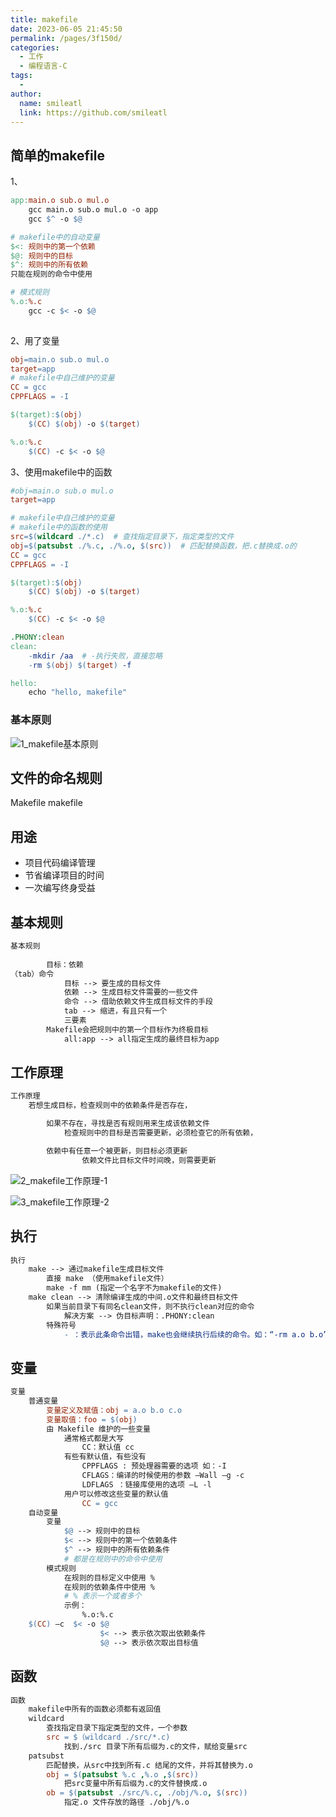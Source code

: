 ```yaml
---
title: makefile
date: 2023-06-05 21:45:50
permalink: /pages/3f150d/
categories: 
  - 工作
  - 编程语言-C
tags: 
  - 
author: 
  name: smileatl
  link: https://github.com/smileatl
---
```


## 简单的makefile

1、

```makefile
app:main.o sub.o mul.o
	gcc main.o sub.o mul.o -o app
	gcc $^ -o $@

# makefile中的自动变量
$<: 规则中的第一个依赖
$@: 规则中的目标
$^: 规则中的所有依赖
只能在规则的命令中使用

# 模式规则
%.o:%.c
	gcc -c $< -o $@
	
```

2、用了变量

```makefile
obj=main.o sub.o mul.o
target=app
# makefile中自己维护的变量
CC = gcc
CPPFLAGS = -I

$(target):$(obj)
	$(CC) $(obj) -o $(target)

%.o:%.c
	$(CC) -c $< -o $@
```

3、使用makefile中的函数

```makefile
#obj=main.o sub.o mul.o
target=app

# makefile中自己维护的变量
# makefile中的函数的使用
src=$(wildcard ./*.c)  # 查找指定目录下，指定类型的文件
obj=$(patsubst ./%.c, ./%.o, $(src))  # 匹配替换函数，把.c替换成.o的
CC = gcc
CPPFLAGS = -I

$(target):$(obj)
	$(CC) $(obj) -o $(target)

%.o:%.c
	$(CC) -c $< -o $@

.PHONY:clean
clean:
	-mkdir /aa  # -执行失败，直接忽略
	-rm $(obj) $(target) -f

hello:
	echo "hello, makefile"
```

### 基本原则

![1_makefile基本原则](/assets/1_makefile_basic_principle.png)



## 文件的命名规则

Makefile
makefile

## 用途

- 项目代码编译管理
- 节省编译项目的时间
- 一次编写终身受益

## 基本规则

```makefile
基本规则
	
		目标：依赖
（tab）命令
			目标 --> 要生成的目标文件
			依赖 --> 生成目标文件需要的一些文件
			命令 --> 借助依赖文件生成目标文件的手段
			tab --> 缩进，有且只有一个
			三要素
		Makefile会把规则中的第一个目标作为终极目标
			all:app --> all指定生成的最终目标为app
```

## 工作原理

```makefile
工作原理
	若想生成目标，检查规则中的依赖条件是否存在，

        如果不存在，寻找是否有规则用来生成该依赖文件
            检查规则中的目标是否需要更新，必须检查它的所有依赖，

        依赖中有任意一个被更新，则目标必须更新
                依赖文件比目标文件时间晚，则需要更新
```

![2_makefile工作原理-1](/assets/2_makefile_work_principle.png)

![3_makefile工作原理-2](/assets/3_makefile_work_principle_2.png)



## 执行

```makefile
执行
	make --> 通过makefile生成目标文件
		直接 make （使用makefile文件）
		make -f mm (指定一个名字不为makefile的文件)
	make clean --> 清除编译生成的中间.o文件和最终目标文件
		如果当前目录下有同名clean文件，则不执行clean对应的命令
			解决方案 --> 伪目标声明：.PHONY:clean
		特殊符号
			- ：表示此条命令出错，make也会继续执行后续的命令。如：“-rm a.o b.o”
```

## 变量

```makefile
变量
	普通变量
		变量定义及赋值：obj = a.o b.o c.o
		变量取值：foo = $(obj)
		由 Makefile 维护的一些变量
			通常格式都是大写
				CC：默认值 cc
			有些有默认值，有些没有
				CPPFLAGS : 预处理器需要的选项 如：-I
				CFLAGS：编译的时候使用的参数 –Wall –g -c
				LDFLAGS ：链接库使用的选项 –L -l
			用户可以修改这些变量的默认值
				CC = gcc
	自动变量
		变量
			$@ --> 规则中的目标
			$< --> 规则中的第一个依赖条件
			$^ --> 规则中的所有依赖条件
			# 都是在规则中的命令中使用
		模式规则
			在规则的目标定义中使用 %
			在规则的依赖条件中使用 %
			# % 表示一个或者多个
			示例：
				%.o:%.c
	$(CC) –c  $< -o $@
					$< --> 表示依次取出依赖条件
					$@ --> 表示依次取出目标值
```

## 函数

```makefile
函数
	makefile中所有的函数必须都有返回值
	wildcard
		查找指定目录下指定类型的文件，一个参数
		src = $（wildcard ./src/*.c)
			找到./src 目录下所有后缀为.c的文件，赋给变量src
	patsubst
		匹配替换，从src中找到所有.c 结尾的文件，并将其替换为.o
		obj = $(patsubst %.c ,%.o ,$(src))
			把src变量中所有后缀为.c的文件替换成.o
		ob = $(patsubst ./src/%.c, ./obj/%.o, $(src))
			指定.o 文件存放的路径 ./obj/%.o
```

